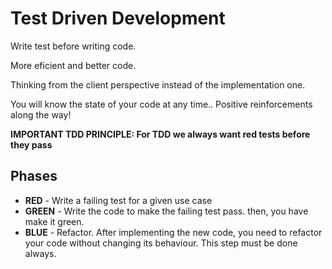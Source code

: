 # Test Driven Development

Write test before writing code.

More eficient and better code.

Thinking from the client perspective instead of the implementation one.

You will know the state of your code at any time.. Positive reinforcements along the way!

**IMPORTANT TDD PRINCIPLE: For TDD we always want red tests before they pass**

## Phases

* **RED** - Write a failing test for a given use case
* **GREEN** - Write the code to make the failing test pass. then, you have make it green.
* **BLUE** - Refactor. After implementing the new code, you need to refactor your code without changing its behaviour. This step must be done always.